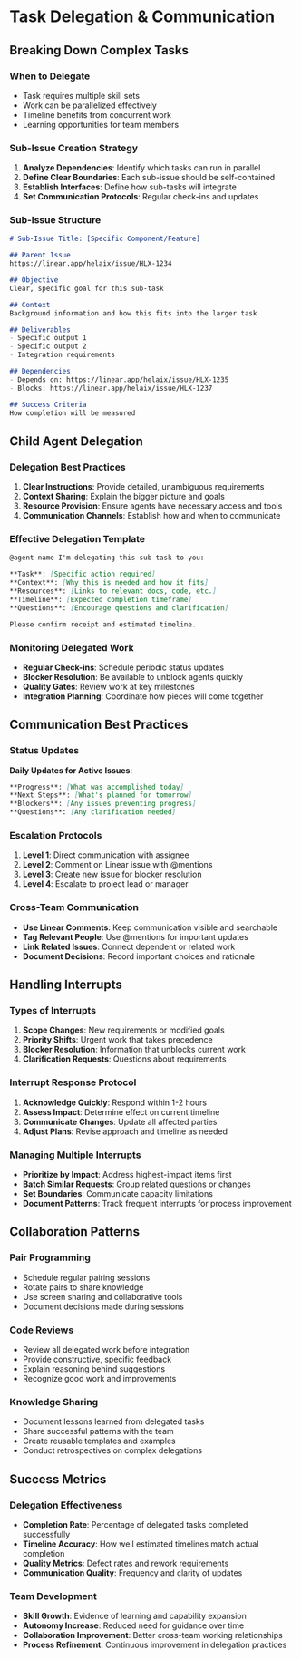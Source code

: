 # Task Delegation & Communication

## Breaking Down Complex Tasks

### When to Delegate
- Task requires multiple skill sets
- Work can be parallelized effectively
- Timeline benefits from concurrent work
- Learning opportunities for team members

### Sub-Issue Creation Strategy
1. **Analyze Dependencies**: Identify which tasks can run in parallel
2. **Define Clear Boundaries**: Each sub-issue should be self-contained
3. **Establish Interfaces**: Define how sub-tasks will integrate
4. **Set Communication Protocols**: Regular check-ins and updates

### Sub-Issue Structure
```markdown
# Sub-Issue Title: [Specific Component/Feature]

## Parent Issue
https://linear.app/helaix/issue/HLX-1234

## Objective
Clear, specific goal for this sub-task

## Context
Background information and how this fits into the larger task

## Deliverables
- Specific output 1
- Specific output 2
- Integration requirements

## Dependencies
- Depends on: https://linear.app/helaix/issue/HLX-1235
- Blocks: https://linear.app/helaix/issue/HLX-1237

## Success Criteria
How completion will be measured
```

## Child Agent Delegation

### Delegation Best Practices
1. **Clear Instructions**: Provide detailed, unambiguous requirements
2. **Context Sharing**: Explain the bigger picture and goals
3. **Resource Provision**: Ensure agents have necessary access and tools
4. **Communication Channels**: Establish how and when to communicate

### Effective Delegation Template
```markdown
@agent-name I'm delegating this sub-task to you:

**Task**: [Specific action required]
**Context**: [Why this is needed and how it fits]
**Resources**: [Links to relevant docs, code, etc.]
**Timeline**: [Expected completion timeframe]
**Questions**: [Encourage questions and clarification]

Please confirm receipt and estimated timeline.
```

### Monitoring Delegated Work
- **Regular Check-ins**: Schedule periodic status updates
- **Blocker Resolution**: Be available to unblock agents quickly
- **Quality Gates**: Review work at key milestones
- **Integration Planning**: Coordinate how pieces will come together

## Communication Best Practices

### Status Updates
**Daily Updates for Active Issues**:
```markdown
**Progress**: [What was accomplished today]
**Next Steps**: [What's planned for tomorrow]
**Blockers**: [Any issues preventing progress]
**Questions**: [Any clarification needed]
```

### Escalation Protocols
1. **Level 1**: Direct communication with assignee
2. **Level 2**: Comment on Linear issue with @mentions
3. **Level 3**: Create new issue for blocker resolution
4. **Level 4**: Escalate to project lead or manager

### Cross-Team Communication
- **Use Linear Comments**: Keep communication visible and searchable
- **Tag Relevant People**: Use @mentions for important updates
- **Link Related Issues**: Connect dependent or related work
- **Document Decisions**: Record important choices and rationale

## Handling Interrupts

### Types of Interrupts
1. **Scope Changes**: New requirements or modified goals
2. **Priority Shifts**: Urgent work that takes precedence
3. **Blocker Resolution**: Information that unblocks current work
4. **Clarification Requests**: Questions about requirements

### Interrupt Response Protocol
1. **Acknowledge Quickly**: Respond within 1-2 hours
2. **Assess Impact**: Determine effect on current timeline
3. **Communicate Changes**: Update all affected parties
4. **Adjust Plans**: Revise approach and timeline as needed

### Managing Multiple Interrupts
- **Prioritize by Impact**: Address highest-impact items first
- **Batch Similar Requests**: Group related questions or changes
- **Set Boundaries**: Communicate capacity limitations
- **Document Patterns**: Track frequent interrupts for process improvement

## Collaboration Patterns

### Pair Programming
- Schedule regular pairing sessions
- Rotate pairs to share knowledge
- Use screen sharing and collaborative tools
- Document decisions made during sessions

### Code Reviews
- Review all delegated work before integration
- Provide constructive, specific feedback
- Explain reasoning behind suggestions
- Recognize good work and improvements

### Knowledge Sharing
- Document lessons learned from delegated tasks
- Share successful patterns with the team
- Create reusable templates and examples
- Conduct retrospectives on complex delegations

## Success Metrics

### Delegation Effectiveness
- **Completion Rate**: Percentage of delegated tasks completed successfully
- **Timeline Accuracy**: How well estimated timelines match actual completion
- **Quality Metrics**: Defect rates and rework requirements
- **Communication Quality**: Frequency and clarity of updates

### Team Development
- **Skill Growth**: Evidence of learning and capability expansion
- **Autonomy Increase**: Reduced need for guidance over time
- **Collaboration Improvement**: Better cross-team working relationships
- **Process Refinement**: Continuous improvement in delegation practices

